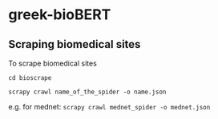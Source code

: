 # greek-bioBERT


## Scraping biomedical sites
To scrape biomedical sites 

`cd bioscrape`

`scrapy crawl name_of_the_spider -o name.json`

e.g. for mednet: 
`scrapy crawl mednet_spider -o mednet.json`
    
     